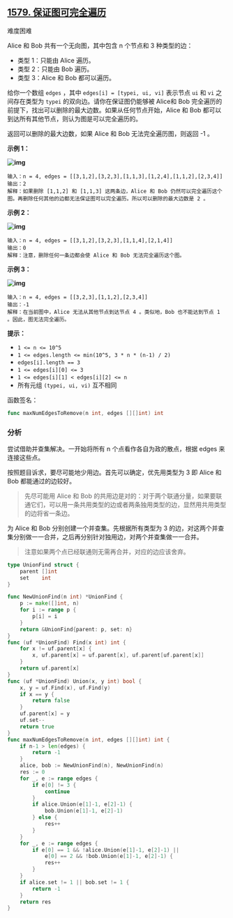 ## [1579. 保证图可完全遍历](https://leetcode-cn.com/problems/remove-max-number-of-edges-to-keep-graph-fully-traversable)

难度困难

Alice 和 Bob 共有一个无向图，其中包含 n 个节点和 3 种类型的边：

- 类型 1：只能由 Alice 遍历。
- 类型 2：只能由 Bob 遍历。
- 类型 3：Alice 和 Bob 都可以遍历。

给你一个数组 `edges` ，其中 `edges[i] = [typei, ui, vi]` 表示节点 `ui` 和 `vi` 之间存在类型为 `typei` 的双向边。请你在保证图仍能够被 Alice和 Bob 完全遍历的前提下，找出可以删除的最大边数。如果从任何节点开始，Alice 和 Bob 都可以到达所有其他节点，则认为图是可以完全遍历的。

返回可以删除的最大边数，如果 Alice 和 Bob 无法完全遍历图，则返回 -1 。

 

**示例 1：**

**![img](https://assets.leetcode-cn.com/aliyun-lc-upload/uploads/2020/09/06/5510ex1.png)**

```
输入：n = 4, edges = [[3,1,2],[3,2,3],[1,1,3],[1,2,4],[1,1,2],[2,3,4]]
输出：2
解释：如果删除 [1,1,2] 和 [1,1,3] 这两条边，Alice 和 Bob 仍然可以完全遍历这个图。再删除任何其他的边都无法保证图可以完全遍历。所以可以删除的最大边数是 2 。
```

**示例 2：**

**![img](https://assets.leetcode-cn.com/aliyun-lc-upload/uploads/2020/09/06/5510ex2.png)**

```
输入：n = 4, edges = [[3,1,2],[3,2,3],[1,1,4],[2,1,4]]
输出：0
解释：注意，删除任何一条边都会使 Alice 和 Bob 无法完全遍历这个图。
```

**示例 3：**

**![img](https://assets.leetcode-cn.com/aliyun-lc-upload/uploads/2020/09/06/5510ex3.png)**

```
输入：n = 4, edges = [[3,2,3],[1,1,2],[2,3,4]]
输出：-1
解释：在当前图中，Alice 无法从其他节点到达节点 4 。类似地，Bob 也不能达到节点 1 。因此，图无法完全遍历。
```

 

**提示：**

- `1 <= n <= 10^5`
- `1 <= edges.length <= min(10^5, 3 * n * (n-1) / 2)`
- `edges[i].length == 3`
- `1 <= edges[i][0] <= 3`
- `1 <= edges[i][1] < edges[i][2] <= n`
- 所有元组 `(typei, ui, vi)` 互不相同

函数签名：

```go
func maxNumEdgesToRemove(n int, edges [][]int) int
```

### 分析

尝试借助并查集解决。一开始将所有 n 个点看作各自为政的散点，根据 edges 来连接这些点。

按照题目诉求，要尽可能地少用边。首先可以确定，优先用类型为 3 即 Alice 和 Bob 都能通过的边较好。

> 先尽可能用  Alice 和 Bob 的共用边是对的：对于两个联通分量，如果要联通它们，可以用一条共用类型的边或者两条独用类型的边，显然用共用类型的边将省一条边。

为 Alice 和 Bob 分别创建一个并查集。先根据所有类型为 3 的边，对这两个并查集分别做一一合并，之后再分别针对独用边，对两个并查集做一一合并。

>  注意如果两个点已经联通则无需再合并，对应的边应该舍弃。

```go
type UnionFind struct {
	parent []int
	set    int
}

func NewUnionFind(n int) *UnionFind {
	p := make([]int, n)
	for i := range p {
		p[i] = i
	}
	return &UnionFind{parent: p, set: n}
}
func (uf *UnionFind) Find(x int) int {
	for x != uf.parent[x] {
		x, uf.parent[x] = uf.parent[x], uf.parent[uf.parent[x]]
	}
	return uf.parent[x]
}
func (uf *UnionFind) Union(x, y int) bool {
	x, y = uf.Find(x), uf.Find(y)
	if x == y {
		return false
	}
	uf.parent[x] = y
	uf.set--
	return true
}
func maxNumEdgesToRemove(n int, edges [][]int) int {
	if n-1 > len(edges) {
		return -1
	}
	alice, bob := NewUnionFind(n), NewUnionFind(n)
	res := 0
	for _, e := range edges {
		if e[0] != 3 {
			continue
		}
		if alice.Union(e[1]-1, e[2]-1) {
			bob.Union(e[1]-1, e[2]-1)
		} else {
			res++
		}
	}
	for _, e := range edges {
		if e[0] == 1 && !alice.Union(e[1]-1, e[2]-1) ||
			e[0] == 2 && !bob.Union(e[1]-1, e[2]-1) {
			res++
		}
	}
	if alice.set != 1 || bob.set != 1 {
		return -1
	}
	return res
}
```

